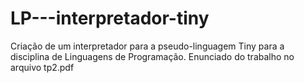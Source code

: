 # LP---interpretador-tiny
Criação de um interpretador para a pseudo-linguagem Tiny para a disciplina de Linguagens de Programação.
Enunciado do trabalho no arquivo tp2.pdf
